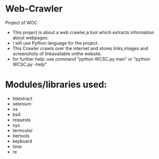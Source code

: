 # Web-Crawler
Project of WOC
- This project is about a web crawler,a tool which extracts information about webpages. 
- I will use Python language for the project.
- This Crawler crawls over the internet and stores links,images and screenshots of linkavailable onthe website.
- for further help: use command "python WCSC.py man" or "python WCSC.py -help"

# Modules/libraries used:
- tldextract
- selenium
- os
- bs4
- requests
- sys
- termcolor
- itertools
- keyboard
- time
- re



